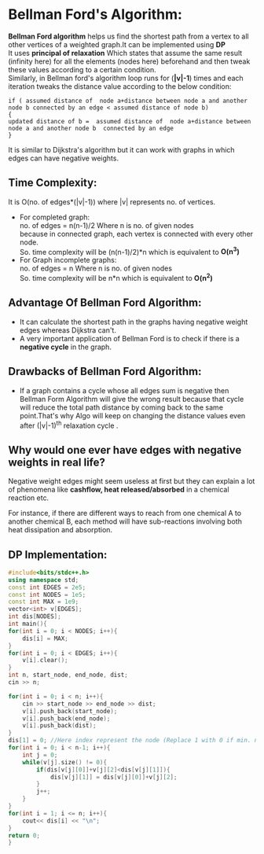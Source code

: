 # Bellman Ford's Algorithm:
**Bellman Ford algorithm** helps us find the shortest path from a vertex to all other vertices of a weighted graph.It can be implemented using **DP** <br>It uses **principal of relaxation** Which states that assume the same result (infinity here) for all the elements (nodes here) beforehand and then tweak these values according to a certain condition. <br>Similarly, in Bellman ford's algorithm loop runs for (**|v|-1**)  times and each iteration tweaks the distance value according to the below condition:
```
if ( assumed distance of  node a+distance between node a and another node b connected by an edge < assumed distance of node b)
{
updated distance of b =  assumed distance of  node a+distance between node a and another node b  connected by an edge
}
```

It is similar to Dijkstra's algorithm but it can work with graphs in which edges can have negative weights.
## Time Complexity:
It is O(no. of edges*(|v|-1)) where |v| represents no. of vertices.
*  For completed graph:<br>
no. of edges = n(n-1)/2 Where n is no. of given nodes<br> because in connected graph, each vertex is connected with every other node.<br>
So. time complexity will be (n(n-1)/2)*n which is equivalent to **O(n<sup>3</sup>)**
* For Graph incomplete graphs:<br>
no. of edges = n Where n is no. of given nodes<br> 
So. time complexity will be n*n which is equivalent to **O(n<sup>2</sup>)**

## Advantage Of Bellman Ford Algorithm:
* It can calculate the shortest path in the graphs having negative weight edges whereas Dijkstra can't.
* A very important application of Bellman Ford is to check if there is a **negative cycle** in the graph.

## Drawbacks of Bellman Ford Algorithm:
* If a graph contains a cycle whose all edges sum is negative then Bellman Form Algorithm will give the wrong result because that cycle will reduce the total path distance by coming back to the same point.That's why Algo will keep on changing the distance values even after (|v|-1)<sup>th</sup> relaxation cycle .


## Why would one ever have edges with negative weights in real life?
Negative weight edges might seem useless at first but they can explain a lot of phenomena like **cashflow, heat released/absorbed** in a chemical reaction etc.

For instance, if there are different ways to reach from one chemical A to another chemical B, each method will have sub-reactions involving both heat dissipation and absorption.

## DP Implementation:

```c++
#include<bits/stdc++.h>
using namespace std;
const int EDGES = 2e5;
const int NODES = 1e5;
const int MAX = 1e9;
vector<int> v[EDGES];
int dis[NODES];
int main(){
for(int i = 0; i < NODES; i++){
    dis[i] = MAX;
}
for(int i = 0; i < EDGES; i++){
    v[i].clear();
}
int n, start_node, end_node, dist;
cin >> n;

for(int i = 0; i < n; i++){
    cin >> start_node >> end_node >> dist;
    v[i].push_back(start_node);
    v[i].push_back(end_node);
    v[i].push_back(dist);
}
dis[1] = 0; //Here index represent the node (Replace 1 with 0 if min. node is 1 ).
for(int i = 0; i < n-1; i++){
    int j = 0;
    while(v[j].size() != 0){
        if(dis[v[j][0]]+v[j][2]<dis[v[j][1]]){
            dis[v[j][1]] = dis[v[j][0]]+v[j][2];
        }
        j++;
    }
}
for(int i = 1; i <= n; i++){
    cout<< dis[i] << "\n";
}
return 0;
}

```
